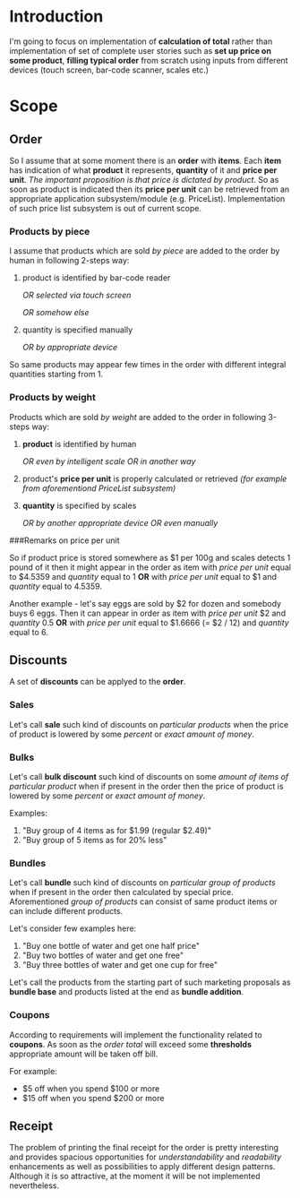 # Introduction

I'm going to focus on implementation of **calculation of total** rather than implementation of set of complete user stories such as **set up price on some product**, **filling typical order** from scratch using inputs from different devices (touch screen, bar-code scanner, scales etc.)

# Scope

## Order

So I assume that at some moment there is an **order** with **items**. Each **item** has indication of what **product** it represents, **quantity** of it and **price per unit**. _The important proposition is that price is dictated by product_. So as soon as product is indicated then its **price per unit** can be retrieved from an appropriate application subsystem/module (e.g. PriceList). Implementation of such price list subsystem is out of current scope.


### Products by piece

I assume that products which are sold _by piece_ are added to the order by human in following 2-steps way:

1. product is identified by bar-code reader

	_OR selected via touch screen_

	_OR somehow else_

2. quantity is specified manually

	_OR by appropriate device_

So same products may appear few times in the order with different integral quantities starting from 1.


### Products by weight

Products which are sold _by weight_ are added to the order in following 3-steps way:

1. **product** is identified by human

	_OR even by intelligent scale_
	_OR in another way_

2. product's **price per unit** is properly calculated or retrieved _(for example from aforementiond PriceList subsystem)_

3. **quantity** is specified by scales

	_OR by another appropriate device_
	_OR even manually_

###Remarks on price per unit

So if product price is stored somewhere as $1 per 100g and scales detects 1 pound of it then it might appear in the order as item with *price per unit* equal to $4.5359 and *quantity* equal to 1 **OR** with *price per unit* equal to $1 and *quantity* equal to 4.5359.

Another example - let's say eggs are sold by $2 for dozen and somebody buys 6 eggs. Then it can appear in order as item with *price per unit* $2 and *quantity* 0.5 **OR** with *price per unit* equal to $1.6666 (= $2 / 12) and *quantity* equal to 6.


## Discounts

A set of **discounts** can be applyed to the **order**.


### Sales

Let's call **sale** such kind of discounts on _particular products_ when the price of product is lowered by some _percent_ or _exact amount of money_.


### Bulks

Let's call **bulk discount** such kind of discounts on some _amount of items of particular product_ when if present in the order then the price of product is lowered by some _percent_ or _exact amount of money_.

Examples:

1. "Buy group of 4 items as for $1.99 (regular $2.49)"
2. "Buy group of 5 items as for 20% less"


### Bundles

Let's call **bundle** such kind of discounts on _particular group of products_ when if present in the order then calculated by special price. Aforementioned _group of products_ can consist of same product items or can include different products.

Let's consider few examples here:

1. "Buy one bottle of water and get one half price"
2. "Buy two bottles of water and get one free"
3. "Buy three bottles of water and get one cup for free"

Let's call the products from the starting part of such marketing proposals as **bundle base** and products listed at the end as **bundle addition**.


### Coupons

According to requirements will implement the functionality related to **coupons**. As soon as the _order total_ will exceed some **thresholds** appropriate amount will be taken off bill.

For example:

- $5 off when you spend $100 or more 
- $15 off when you spend $200 or more 


## Receipt

The problem of printing the final receipt for the order is pretty interesting and provides spacious opportunities for _understandability_ and _readability_ enhancements as well as possibilities to apply different design patterns. Although it is so attractive, at the moment it will be not implemented nevertheless.
